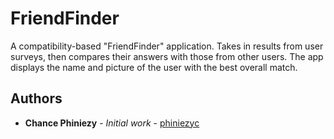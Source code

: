 # FriendFinder
A compatibility-based "FriendFinder" application. Takes in results from user surveys, then compares their answers with those from other users. The app displays the name and picture of the user with the best overall match. 
## Authors
* **Chance Phiniezy** - *Initial work* - [phiniezyc](https://github.com/phiniezyc)

